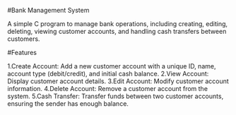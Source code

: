 #Bank Management System

A simple C program to manage bank operations, including creating, editing, deleting, viewing customer accounts, and handling cash transfers between customers.

#Features

1.Create Account: Add a new customer account with a unique ID, name, account type (debit/credit), and initial cash balance.
2.View Account: Display customer account details.
3.Edit Account: Modify customer account information.
4.Delete Account: Remove a customer account from the system.
5.Cash Transfer: Transfer funds between two customer accounts, ensuring the sender has enough balance.
